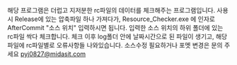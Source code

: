 해당 프로그램은 더럽고 지저분한 rc파일의 데이터를 체크해주는 프로그램입니다.
사용시 Release에 있는 압축파일 하나 가져다가, Resource_Checker.exe 에 인자로 AfterCommit "소스 위치" 입력하시면 됩니다.
입력한 소스 위치의 하위 폴더에 있는 rc파일 싹다 체크합니다.
체크 이후 log폴더 안에 날짜시간으로 된 파일이 생기고, 해당 파일에 rc파일별로 오류사항들 나와있습니다.
소스수정 필요하거나 포멧 변경은 문의 주세요 pyj0827@midasit.com
